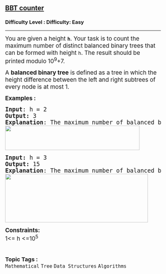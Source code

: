 <h2><a href="https://www.geeksforgeeks.org/problems/bbt-counter4914/1">BBT counter</a></h2><h3>Difficulty Level : Difficulty: Easy</h3><hr><div class="problems_problem_content__Xm_eO"><p><span style="font-size: 14pt;">You are given a height&nbsp;<strong><code>h</code></strong>. Your task is to count the maximum number of distinct balanced binary trees that can be formed with height&nbsp;<code>h</code>. The result should be printed modulo&nbsp;<span class="katex"><span class="katex-mathml">10<sup>9</sup>+7</span>.</span></span></p>
<p><span style="font-size: 14pt;">A&nbsp;<strong>balanced binary tree</strong>&nbsp;is defined as a tree in which the height difference between the left and right subtrees of every node is at most 1.</span></p>
<p><span style="font-size: 14pt;"><strong>Examples :</strong></span></p>
<pre><span style="font-size: 14pt;"><strong>Input</strong>: h = 2
<strong>Output:</strong>&nbsp;3&nbsp;
<strong>Explanation</strong>: The maximum number of balanced binary trees possible with height 2 is 3. <br></span><span style="font-size: 14pt;"><img src="https://media.geeksforgeeks.org/img-practice/prod/addEditProblem/704986/Web/Other/blobid0_1718960297.png" width="435" height="79"></span></pre>
<pre><span style="font-size: 14pt;"><strong>Input: </strong>h = 3
<strong>Output:&nbsp;</strong>15
<strong>Explanation</strong>: The maximum number of balanced binary trees possible with height 3 is 15. <br></span><span style="font-size: 14pt;"><img src="https://media.geeksforgeeks.org/img-practice/prod/addEditProblem/704986/Web/Other/blobid1_1718960316.png" width="462" height="157"></span></pre>
<p><span style="font-size: 14pt;"><strong>Constraints:</strong><br>1&lt;= h &lt;=10<sup>5</sup></span></p></div><br><p><span style=font-size:18px><strong>Topic Tags : </strong><br><code>Mathematical</code>&nbsp;<code>Tree</code>&nbsp;<code>Data Structures</code>&nbsp;<code>Algorithms</code>&nbsp;